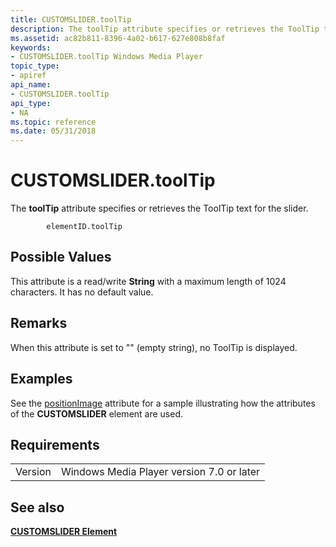 ```yaml
---
title: CUSTOMSLIDER.toolTip
description: The toolTip attribute specifies or retrieves the ToolTip text for the slider.
ms.assetid: ac82b811-8396-4a02-b617-627e808b8faf
keywords:
- CUSTOMSLIDER.toolTip Windows Media Player
topic_type:
- apiref
api_name:
- CUSTOMSLIDER.toolTip
api_type:
- NA
ms.topic: reference
ms.date: 05/31/2018
---
```


# CUSTOMSLIDER.toolTip

The **toolTip** attribute specifies or retrieves the ToolTip text for the slider.

``` syntax
        elementID.toolTip
```

## Possible Values

This attribute is a read/write **String** with a maximum length of 1024 characters. It has no default value.

## Remarks

When this attribute is set to "" (empty string), no ToolTip is displayed.

## Examples

See the [positionImage](customslider-positionimage.md) attribute for a sample illustrating how the attributes of the **CUSTOMSLIDER** element are used.

## Requirements



|                    |                                                      |
|--------------------|------------------------------------------------------|
| Version<br/> | Windows Media Player version 7.0 or later<br/> |



## See also

<dl> <dt>

[**CUSTOMSLIDER Element**](customslider-element.md)
</dt> </dl>

 

 





